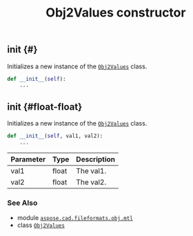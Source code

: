 ﻿---
title: Obj2Values constructor
second_title: Aspose.CAD for Python via .NET API References
description: 
type: docs
weight: 10
url: /python-net/aspose.cad.fileformats.obj.mtl/obj2values/__init__/
is_root: false
---

## __init__ {#}

Initializes a new instance of the [`Obj2Values`](/cad/python-net/aspose.cad.fileformats.obj.mtl/obj2values) class.



```python
def __init__(self):
    ...
```




## __init__ {#float-float}

Initializes a new instance of the [`Obj2Values`](/cad/python-net/aspose.cad.fileformats.obj.mtl/obj2values) class.



```python
def __init__(self, val1, val2):
    ...
```


| Parameter | Type | Description |
| :- | :- | :- |
| val1 | float | The val1. |
| val2 | float | The val2. |



### See Also
* module [`aspose.cad.fileformats.obj.mtl`](../../)
* class [`Obj2Values`](/cad/python-net/aspose.cad.fileformats.obj.mtl/obj2values)
